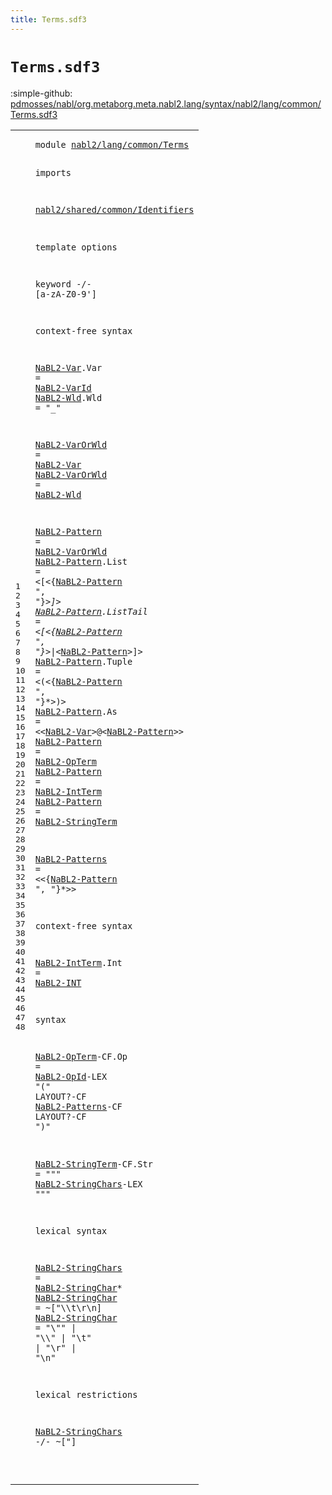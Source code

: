 ```yaml
---
title: Terms.sdf3
---
```


# `Terms.sdf3`

:simple-github: [pdmosses/nabl/org.metaborg.meta.nabl2.lang/syntax/nabl2/lang/common/Terms.sdf3]

[pdmosses/nabl/org.metaborg.meta.nabl2.lang/syntax/nabl2/lang/common/Terms.sdf3]: https://github.com/pdmosses/nabl/blob/master/org.metaborg.meta.nabl2.lang/syntax/nabl2/lang/common/Terms.sdf3 "The source file on GitHub"

<div class="sdf3"><table class="highlighttable"><tbody><tr><td class="linenos"><div class="linenodiv"><pre><span></span>1
2
3
4
5
6
7
8
9
10
11
12
13
14
15
16
17
18
19
20
21
22
23
24
25
26
27
28
29
30
31
32
33
34
35
36
37
38
39
40
41
42
43
44
45
46
47
48
</pre></div></td>
<td class="code"><pre><code><span class="keyword">module</span> <a href="../../rules/CGen.sdf3#nabl2/lang/common/Terms_201_224" id="nabl2/lang/common/Terms_7_30" title="Referenced at ../../rules/CGen.sdf3 line 11">nabl2/lang/common/Terms</a>

<span class="keyword">imports</span>

  <a href="../../../../../../../file:/Users/pdm/eclipse/spoofax-dev/Eclipse.app/Contents/Eclipse/plugins/org.metaborg.meta.nabl2.shared.eclipse_2.6.0.20230609-133100-master/target/unpacked/latest/syntax/nabl2/shared/common/Identifiers.sdf3#nabl2/shared/common/Identifiers_7_38" id="nabl2/shared/common/Identifiers_43_74" title="Defined at ../../../../../../../file:/Users/pdm/eclipse/spoofax-dev/Eclipse.app/Contents/Eclipse/plugins/org.metaborg.meta.nabl2.shared.eclipse_2.6.0.20230609-133100-master/target/unpacked/latest/syntax/nabl2/shared/common/Identifiers.sdf3 line 1">nabl2/shared/common/Identifiers</a>

<span class="keyword">template options</span>

  <span class="keyword">keyword</span> -/- [<span class="cons_Regular">a</span>-<span class="cons_Regular">z</span><span class="cons_Regular">A</span>-<span class="cons_Regular">Z</span><span class="cons_Regular">0</span>-<span class="cons_Regular">9</span>\']

<span class="keyword">context-free syntax</span>

  <a href="../Injections.sdf3#NaBL2-Var_1230_1239" id="NaBL2-Var_146_155" title="Referenced at ../Injections.sdf3 line 41; line 23; ../../rules/CGen.sdf3 line 38">NaBL2-Var</a>.<span class="cons_Constructor"><span id="Var_156_159" title="Not referenced locally, nor via imports">Var</span></span>   = <a href="../../../../../../../file:/Users/pdm/eclipse/spoofax-dev/Eclipse.app/Contents/Eclipse/plugins/org.metaborg.meta.nabl2.shared.eclipse_2.6.0.20230609-133100-master/target/unpacked/latest/syntax/nabl2/shared/common/Identifiers.sdf3#NaBL2-VarId_428_439" id="NaBL2-VarId_164_175" title="Defined at ../../../../../../../file:/Users/pdm/eclipse/spoofax-dev/Eclipse.app/Contents/Eclipse/plugins/org.metaborg.meta.nabl2.shared.eclipse_2.6.0.20230609-133100-master/target/unpacked/latest/syntax/nabl2/shared/common/Identifiers.sdf3 line 19, 20">NaBL2-VarId</a>
  <a href="#NaBL2-Wld_251_260" id="NaBL2-Wld_178_187" title="Referenced at line 17">NaBL2-Wld</a>.<span class="cons_Constructor"><span id="Wld_188_191" title="Not referenced locally, nor via imports">Wld</span></span>   = <span class="cons_Lit">"_"</span>

  <a href="#NaBL2-VarOrWld_289_303" id="NaBL2-VarOrWld_203_217" title="Referenced at line 19; ../../rules/CGen.sdf3 line 47">NaBL2-VarOrWld</a>  = <a href="#NaBL2-Var_146_155" id="NaBL2-Var_221_230" title="Defined at line 13">NaBL2-Var</a>
  <a href="#NaBL2-VarOrWld_289_303" id="NaBL2-VarOrWld_233_247" title="Referenced at line 19; ../../rules/CGen.sdf3 line 47">NaBL2-VarOrWld</a>  = <a href="#NaBL2-Wld_178_187" id="NaBL2-Wld_251_260" title="Defined at line 14">NaBL2-Wld</a>

  <a href="#NaBL2-Pattern_698_711" id="NaBL2-Pattern_264_277" title="Referenced at line 28; ../../rules/CGen.sdf3 line 32">NaBL2-Pattern</a>          = <a href="#NaBL2-VarOrWld_203_217" id="NaBL2-VarOrWld_289_303" title="Defined at line 16, 17">NaBL2-VarOrWld</a>
  <a href="#NaBL2-Pattern_698_711" id="NaBL2-Pattern_306_319" title="Referenced at line 28; ../../rules/CGen.sdf3 line 32">NaBL2-Pattern</a>.<span class="cons_Constructor"><span id="List_320_324" title="Not referenced locally, nor via imports">List</span></span>     = &lt;<span class="cons_String">[</span>&lt;{<a href="#NaBL2-Pattern_264_277" id="NaBL2-Pattern_335_348" title="Defined at line 19, 20, 21, 22, 23, 24, 25, 26">NaBL2-Pattern</a> <span class="cons_Lit">", "</span>}*&gt;<span class="cons_String">]</span>&gt;
  <a href="#NaBL2-Pattern_698_711" id="NaBL2-Pattern_361_374" title="Referenced at line 28; ../../rules/CGen.sdf3 line 32">NaBL2-Pattern</a>.<span class="cons_Constructor"><span id="ListTail_375_383" title="Not referenced locally, nor via imports">ListTail</span></span> = &lt;<span class="cons_String">[</span>&lt;{<a href="#NaBL2-Pattern_264_277" id="NaBL2-Pattern_390_403" title="Defined at line 19, 20, 21, 22, 23, 24, 25, 26">NaBL2-Pattern</a> <span class="cons_Lit">", "</span>}*&gt;<span class="cons_String">|</span>&lt;<a href="#NaBL2-Pattern_264_277" id="NaBL2-Pattern_413_426" title="Defined at line 19, 20, 21, 22, 23, 24, 25, 26">NaBL2-Pattern</a>&gt;<span class="cons_String">]</span>&gt;
  <a href="#NaBL2-Pattern_698_711" id="NaBL2-Pattern_432_445" title="Referenced at line 28; ../../rules/CGen.sdf3 line 32">NaBL2-Pattern</a>.<span class="cons_Constructor"><span id="Tuple_446_451" title="Not referenced locally, nor via imports">Tuple</span></span>    = &lt;<span class="cons_String">(</span>&lt;{<a href="#NaBL2-Pattern_264_277" id="NaBL2-Pattern_461_474" title="Defined at line 19, 20, 21, 22, 23, 24, 25, 26">NaBL2-Pattern</a> <span class="cons_Lit">", "</span>}*&gt;<span class="cons_String">)</span>&gt;
  <a href="#NaBL2-Pattern_698_711" id="NaBL2-Pattern_487_500" title="Referenced at line 28; ../../rules/CGen.sdf3 line 32">NaBL2-Pattern</a>.<span class="cons_Constructor"><span id="As_501_503" title="Not referenced locally, nor via imports">As</span></span>       = &lt;&lt;<a href="#NaBL2-Var_146_155" id="NaBL2-Var_514_523" title="Defined at line 13">NaBL2-Var</a>&gt;<span class="cons_String">@</span>&lt;<a href="#NaBL2-Pattern_264_277" id="NaBL2-Pattern_526_539" title="Defined at line 19, 20, 21, 22, 23, 24, 25, 26">NaBL2-Pattern</a>&gt;&gt;
  <a href="#NaBL2-Pattern_698_711" id="NaBL2-Pattern_544_557" title="Referenced at line 28; ../../rules/CGen.sdf3 line 32">NaBL2-Pattern</a>          = <a href="#NaBL2-OpTerm_787_799" id="NaBL2-OpTerm_569_581" title="Defined at line 36">NaBL2-OpTerm</a>
  <a href="#NaBL2-Pattern_698_711" id="NaBL2-Pattern_584_597" title="Referenced at line 28; ../../rules/CGen.sdf3 line 32">NaBL2-Pattern</a>          = <a href="#NaBL2-IntTerm_745_758" id="NaBL2-IntTerm_609_622" title="Defined at line 32">NaBL2-IntTerm</a>
  <a href="#NaBL2-Pattern_698_711" id="NaBL2-Pattern_625_638" title="Referenced at line 28; ../../rules/CGen.sdf3 line 32">NaBL2-Pattern</a>          = <a href="#NaBL2-StringTerm_880_896" id="NaBL2-StringTerm_650_666" title="Defined at line 38">NaBL2-StringTerm</a>

  <a href="#NaBL2-Patterns_843_857" id="NaBL2-Patterns_670_684" title="Referenced at line 36">NaBL2-Patterns</a>         = &lt;&lt;{<a href="#NaBL2-Pattern_264_277" id="NaBL2-Pattern_698_711" title="Defined at line 19, 20, 21, 22, 23, 24, 25, 26">NaBL2-Pattern</a> <span class="cons_Lit">", "</span>}*&gt;&gt;

<span class="keyword">context-free syntax</span>

  <a href="../CTerms.sdf3#NaBL2-IntTerm_536_549" id="NaBL2-IntTerm_745_758" title="Referenced at ../CTerms.sdf3 line 29; line 25">NaBL2-IntTerm</a>.<span class="cons_Constructor"><span id="Int_759_762" title="Not referenced locally, nor via imports">Int</span></span> = <a href="../../../../../../../file:/Users/pdm/eclipse/spoofax-dev/Eclipse.app/Contents/Eclipse/plugins/org.metaborg.meta.nabl2.shared.eclipse_2.6.0.20230609-133100-master/target/unpacked/latest/syntax/nabl2/shared/common/Identifiers.sdf3#NaBL2-INT_82_91" id="NaBL2-INT_765_774" title="Defined at ../../../../../../../file:/Users/pdm/eclipse/spoofax-dev/Eclipse.app/Contents/Eclipse/plugins/org.metaborg.meta.nabl2.shared.eclipse_2.6.0.20230609-133100-master/target/unpacked/latest/syntax/nabl2/shared/common/Identifiers.sdf3 line 9">NaBL2-INT</a>

<span class="keyword">syntax</span>
 
  <a href="#NaBL2-OpTerm_569_581" id="NaBL2-OpTerm_787_799" title="Referenced at line 24">NaBL2-OpTerm</a><span class="keyword">-CF</span>.<span class="cons_Constructor"><span id="Op_803_805" title="Not referenced locally, nor via imports">Op</span></span>      = <a href="../../../../../../../file:/Users/pdm/eclipse/spoofax-dev/Eclipse.app/Contents/Eclipse/plugins/org.metaborg.meta.nabl2.shared.eclipse_2.6.0.20230609-133100-master/target/unpacked/latest/syntax/nabl2/shared/common/Identifiers.sdf3#NaBL2-OpId_534_544" id="NaBL2-OpId_813_823" title="Defined at ../../../../../../../file:/Users/pdm/eclipse/spoofax-dev/Eclipse.app/Contents/Eclipse/plugins/org.metaborg.meta.nabl2.shared.eclipse_2.6.0.20230609-133100-master/target/unpacked/latest/syntax/nabl2/shared/common/Identifiers.sdf3 line 22, 23">NaBL2-OpId</a><span class="keyword">-LEX</span> <span class="cons_Lit">"("</span> <span class="keyword">LAYOUT</span>?<span class="keyword">-CF</span> <a href="#NaBL2-Patterns_670_684" id="NaBL2-Patterns_843_857" title="Defined at line 28">NaBL2-Patterns</a><span class="keyword">-CF LAYOUT</span>?<span class="keyword">-CF</span>  <span class="cons_Lit">")"</span>

  <a href="../CTerms.sdf3#NaBL2-StringTerm_572_588" id="NaBL2-StringTerm_880_896" title="Referenced at ../CTerms.sdf3 line 30; ../Messages.sdf3 line 19; line 26">NaBL2-StringTerm</a><span class="keyword">-CF</span>.<span class="cons_Constructor"><span id="Str_900_903" title="Not referenced locally, nor via imports">Str</span></span> = <span class="cons_Lit">"\""</span> <a href="#NaBL2-StringChars_958_975" id="NaBL2-StringChars_911_928" title="Defined at line 42">NaBL2-StringChars</a><span class="keyword">-LEX</span> <span class="cons_Lit">"\""</span>
 
<span class="keyword">lexical syntax</span>

  <a href="#NaBL2-StringChars_1126_1143" id="NaBL2-StringChars_958_975" title="Referenced at line 48">NaBL2-StringChars</a>   = <a href="#NaBL2-StringChar_1000_1016" id="NaBL2-StringChar_980_996" title="Defined at line 43, 44">NaBL2-StringChar</a>*
  <a href="#NaBL2-StringChar_980_996" id="NaBL2-StringChar_1000_1016" title="Referenced at line 42">NaBL2-StringChar</a>    = ~[\"\\\t\r\n]
  <a href="#NaBL2-StringChar_980_996" id="NaBL2-StringChar_1038_1054" title="Referenced at line 42">NaBL2-StringChar</a>    =  <span class="cons_Lit">"\\\""</span> | <span class="cons_Lit">"\\\\"</span> | <span class="cons_Lit">"\\t"</span> | <span class="cons_Lit">"\\r"</span> | <span class="cons_Lit">"\\n"</span>

<span class="keyword">lexical restrictions</span>

  <a href="#NaBL2-StringChars_958_975" id="NaBL2-StringChars_1126_1143" title="Defined at line 42">NaBL2-StringChars</a> -/- ~[\"]


</code></pre></td></tr></tbody></table></div>